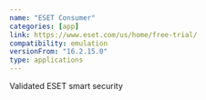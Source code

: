 ```yaml
---
name: "ESET Consumer"
categories: [app]
link: https://www.eset.com/us/home/free-trial/
compatibility: emulation
versionFrom: "16.2.15.0"
type: applications
---
```


Validated ESET smart security